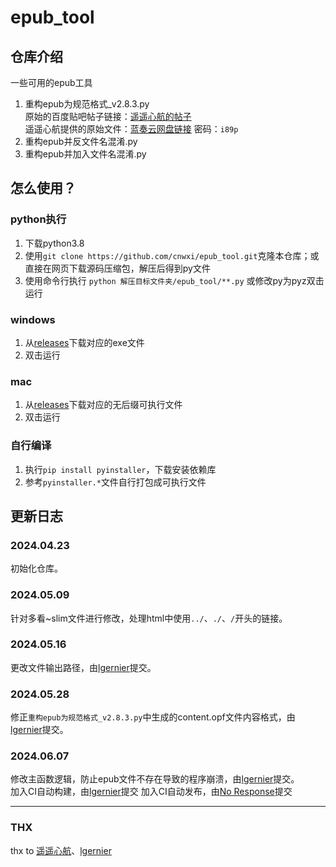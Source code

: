 # epub_tool<br>
## 仓库介绍<br>
一些可用的epub工具<br>
1. 重构epub为规范格式_v2.8.3.py<br>
原始的百度贴吧帖子链接：[遥遥心航的帖子](https://jump2.bdimg.com/p/8090221625)<br>
遥遥心航提供的原始文件：[蓝奏云网盘链接](https://wwb.lanzoub.com/b01k016hg) 密码：`i89p`<br>
3. 重构epub并反文件名混淆.py<br>
4. 重构epub并加入文件名混淆.py<br>

## 怎么使用？<br>
### python执行<br>
1. 下载python3.8<br>
2. 使用`git clone https://github.com/cnwxi/epub_tool.git`克隆本仓库；或直接在网页下载源码压缩包，解压后得到py文件<br>
3. 使用命令行执行 `python 解压目标文件夹/epub_tool/**.py` 或修改py为pyz双击运行<br>
### windows<br>
1. 从[releases](https://github.com/cnwxi/epub_tool/releases)下载对应的exe文件<br>
2. 双击运行<br>
### mac<br>
1. 从[releases](https://github.com/cnwxi/epub_tool/releases)下载对应的无后缀可执行文件<br>
2. 双击运行<br>
### 自行编译
1. 执行`pip install pyinstaller`，下载安装依赖库
2. 参考`pyinstaller.*`文件自行打包成可执行文件

## 更新日志<br>
### 2024.04.23<br>
初始化仓库。<br>
### 2024.05.09<br>
针对多看~slim文件进行修改，处理html中使用`../`、`./`、`/`开头的链接。<br>

### 2024.05.16<br>
更改文件输出路径，由[lgernier](https://github.com/lgernierO)提交。<br>
### 2024.05.28<br>
修正`重构epub为规范格式_v2.8.3.py`中生成的content.opf文件内容格式，由[lgernier](https://github.com/lgernierO)提交。<br>
### 2024.06.07<br>
修改主函数逻辑，防止epub文件不存在导致的程序崩溃，由[lgernier](https://github.com/lgernierO)提交。<br>
加入CI自动构建，由[lgernier](https://github.com/lgernierO)提交
加入CI自动发布，由[No Response](https://github.com/cnwxi)提交

---

### THX<br>
thx to [遥遥心航](https://tieba.baidu.com/home/main?id=tb.1.7f262ae1.5_dXQ2Jp0F0MH9YJtgM2Ew)、[lgernier](https://github.com/lgernierO)<br>
